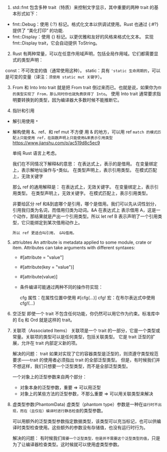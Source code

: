 1. std::fmt 包含多种 trait（特质）来控制文字显示，其中重要的两种 trait 的基本形式如下：

- fmt::Debug：使用 {:?} 标记。格式化文本以供调试使用。Rust 也通过 {:#?} 提供了 “美化打印” 的功能.
- fmt::Display：使用 {} 标记。以更优雅和友好的风格来格式化文本。
  实现 fmt::Display trait，它会自动提供 ToString。

2. Rust 有两种常量，可以在任意作用域声明，包括全局作用域。它们都需要显式的类型声明：

const：不可改变的值（通常使用这种）。
static：具有 `'static 生命周期的`，可以是可变的变量（译注：`须使用 static mut 关键字`）。

3. From 和 Into
   Into trait 就是把 From trait 倒过来而已。也就是说，如果你为`你的类型实现了 From，那么同时你也就免费获得了 Into`。
   使用 Into trait 通常要求指明要转换到的类型，因为编译器大多数时候不能推断它。

4. 指针和引用

- 解引用使用 `*`
- 解构使用 &、ref、和 ref mut
  不方便 用 & 的地方，可以用 ref
  `match 的模式匹配上只能使用 ref，在函数声明上只能使用&来表示引用类型`
  https://www.jianshu.com/p/ac519d8c5ec9

  单纯 Rust 语言上考虑。

  我们在不同情况下解释&的意思：
  在表达式上，表示的是借用。
  在变量绑定上，表示解地址操作与`*`类似。
  在类型声明上，表示引用类型。
  在模式匹配上，无效关键字

  那么 ref 的通用解释是：
  在表达式上，无效关键字。
  在变量绑定上，表示引用类型。
  在类型声明上，无效关键字。
  在模式匹配上，表示引用类型。

  非要给区分 ref 和&到底哪个是引用，哪个是借用。我们可以先从词性划分，引用我归类为名词，而借用归类为动词。&A 在表达式上 表示借用 A，这是一个动作，那结果就是产出一个引用类型。所以 let ref B 表示声明了一个引用类型，它只能绑定到某次借用动作上。

  `所以 ref 更适合叫引用， &叫借用。`

5. attriubtes
   An attribute is metadata applied to some module, crate or item.
   Attributes can take arguments with different syntaxes:

   - #[attribute = "value"]
   - #[attribute(key = "value")]
   - #[attribute(value)]

   - 条件编译可能通过两种不同的操作符实现：

     cfg 属性：在属性位置中使用 #[cfg(...)]
     cfg! 宏：在布尔表达式中使用 cfg!(...)

6. 空泛型
   即使一个 trait 不包含任何功能，你仍然可以用它作为约束。标准库中的 Eq 和 Ord 就是这样的 trait。

7. 关联项（Associated Items）
   关联项是一个 trait 的一部分，它是一个类型或常量。关联项的类型可以是任何类型，包括关联类型。
   它是 trait 泛型的扩展，允许在 trait 内部定义新的项。

   解决的问题：
   trait 如果对实现了它的容器类型是泛型的，则须遵守类型规范要求——trait 的使用者必须指出 trait 的全部泛型类型。
   但是，有时候我们并不想这样，我们只想要一个泛型类型，而不是全部泛型类型。

   一个对象上的泛型参数来自两个部分：

   - 对象本身的泛型参数，重要 => 可以用泛型
   - 对象上的某些方法的泛型参数，不那么重要 => 可以用关联类型来解决

8. 虚类型参数(PhantomData)
   虚类型（phantom type）参数是一种在`运行时不出现，而在（且仅在）编译时进行静态检查`的类型参数。

   可以用额外的泛型类型参数指定数据类型，该类型可以充当标记，也可以供编译时类型检查使用。这些额外的参数没有存储值，也没有运行时行为。

   解决的问题：
   有时候我们`需要一个泛型类型，但是并不需要这个泛型类型的值`，只是为了让编译器检查类型。这时候就可以使用虚类型参数。
